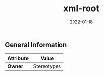 ﻿---
title: xml-root
toc: false
type: specs
date: "2022-01-18"
draft: false
specification: VEC
version: 1.2.2
documentType: "Recommendation"
elementType: Class
classes:
  - xml-root
menu_name: vec-1.2.2
---


## General Information

| Attribute               | Value |
|-------------------------|-------|
| **Owner**               | Stereotypes |
